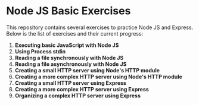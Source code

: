 # Node JS Basic Exercises

This repository contains several exercises to practice Node JS and Express. Below is the list of exercises and their current progress:

1. **Executing basic JavaScript with Node JS**
2. **Using Process stdin**
3. **Reading a file synchronously with Node JS**
4. **Reading a file asynchronously with Node JS**
5. **Creating a small HTTP server using Node's HTTP module**
6. **Creating a more complex HTTP server using Node's HTTP module**
7. **Creating a small HTTP server using Express**
8. **Creating a more complex HTTP server using Express**
9. **Organizing a complex HTTP server using Express**
